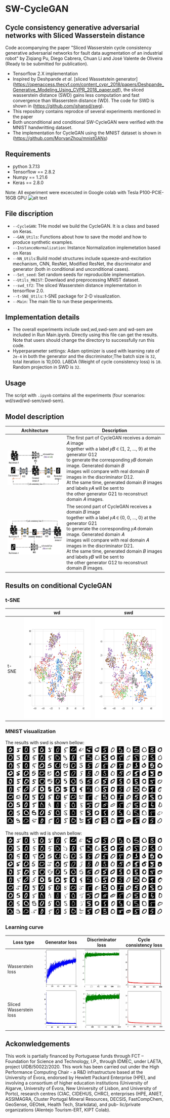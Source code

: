 # SW-CycleGAN

## Cycle consistency generative adversarial networks with Sliced Wasserstein distance
Code accompanying the paper "Sliced Wasserstein cycle consistency generative adversarial networks for fault data augmentation of an industrial robot" by Ziqiang Pu, Diego Cabrera, Chuan Li and José Valente de Oliveira (Ready to be submitted for publication).
-  Tensorflow 2.X implementation
-  Inspired by Deshpande $et$ $al$. [sliced Wassetstein generator] (https://openaccess.thecvf.com/content_cvpr_2018/papers/Deshpande_Generative_Modeling_Using_CVPR_2018_paper.pdf), the sliced wasserstein distance (SWD) gains less computation and fast convergence than Wasserstein distance (WD). The code for SWD is shown in (https://github.com/ishansd/swg).
-  This repository contains reprodce of several experiments mentioned in the paper
-  Both unconditional and conditional SW-CycleGAN were verified with the MNIST handwritting dataset.
-  The implementation for CycleGAN using the MNIST dataset is shown in (https://github.com/MorvanZhou/mnistGANs)


## Requirements

- python 3.7.13
- Tensorflow == 2.8.2
- Numpy == 1.21.6
- Keras == 2.8.0

Note: All experiment were excecuted in Google colab with Tesla P100-PCIE-16GB GPU ![alt text](https://colab.research.google.com/assets/colab-badge.svg)


## File discription
* `--CycleGAN`: THe model we build the CycleGAN. It is a class and based on Keras.
* `--GAN_Utils`: Functions about how to save the model and how to produce synthetic examples.
* `--InstanceNormalization`: Instance Normalization implemetation based on Keras
* `--NN_Utils`:Build model structures include squeeze-and-excitation mechanism, CNN, ResNet, Modified ResNet, the discriminator and generator (both in conditional and unconditional cases).
* `--Set_seed`: Set random seeds for reproducible implementation.
* `--Utils_MNIST`: Downlaod and preprocessing MNIST dataset.
* `--swd_tf2`: The sliced Wasserstein distance implementation in tensorflow 2.0.
* `--t-SNE_Utils`: t-SNE package for 2-D visualization.
* `--Main`: The main file to run these pexperiments.

## Implementation details
- The overall experiments include swd,wd,swd-sem and wd-sem are included in Run Main.ipynb. Directly using this file can get the results. Note that users should change the directory to successfully run this code.
- Hyperparameter settings: Adam optimizer is used with learning rate of `2e-4` in both the generator and the discriminator;The batch size is `32`, total iteration is 10,000. LABDA (Weight of cycle consistency loss) is `10`. Random projection in SWD is `32`.

## Usage
The script with `.ipynb` contains all the experiments (four scenarios: wd/swd/wd-sem/swd-sem).

## Model description
<div align=center>
  
|  Architecture | Description|
| ------------- | ------------- |
|<img src="https://github.com/pzq522362451/SW-CycleGAN/blob/main/Results/cyclegan_1.jpg" width="250" height="110">|The first part of CycleGAN receives a domain 𝐴 image <br>together with a label 𝑦𝐵 ∈ {1, 2, ..., 9} at the generator G12 <br>to generate the corresponding 𝑦𝐵 domain image. Generated domain 𝐵 <br>images will compare with real domain 𝐵 images in the discriminator D12. <br>At the same time, generated domain 𝐵 images and labels 𝑦𝐴 will be sent to <br>the other generator G21 to reconstruct domain 𝐴 images.|
<img src="https://github.com/pzq522362451/SW-CycleGAN/blob/main/Results/cyclegan_2.jpg" width="250" height="110">|The second part of CycleGAN receives a domain 𝐵 image <br>together with a label 𝑦𝐴 ∈ {0, 0, ..., 0} at the generator G21 <br>to generate the corresponding 𝑦𝐴 domain image. Generated domain 𝐴 <br>images will compare with real domain 𝐴 images in the discriminator D21. <br>At the same time, generated domain 𝐵 images and labels 𝑦𝐵 will be sent to <br>the other generator G12 to reconstruct domain 𝐵 images.|

</div>


## Results on conditional CycleGAN
### t-SNE

<div align=center>
  
|   | wd|swd|
| ------------- | ------------- |------------- |
| t-SNE| <img src="https://github.com/pzq522362451/SW-CycleGAN/blob/main/Results/tsne_wd.png" width="320" height="320">|<img src="https://github.com/pzq522362451/SW-CycleGAN/blob/main/Results/tsne_swd.png" width="320" height="320"> |

</div>


### MNIST visualization 

The results with swd is shown bellow:
![image](https://github.com/pzq522362451/SW-CycleGAN/blob/main/Results/swd.png)

The results with wd is shown bellow:
![image](https://github.com/pzq522362451/SW-CycleGAN/blob/main/Results/wd.png)

### Learning curve
<div align=center>
  
| Loss type  | Generator loss| Discriminator loss | Cycle consistency loss |
| ------------- | ------------- |   -------------    | ------------- |
| Wasserstein loss  | <img src="https://github.com/pzq522362451/SW-CycleGAN/blob/main/Results/gloss_wd.jpg" width="200" height="120"> |<img src="https://github.com/pzq522362451/SW-CycleGAN/blob/main/Results/dloss_wd.jpg" width="200" height="120">|<img src="https://github.com/pzq522362451/SW-CycleGAN/blob/main/Results/cycloss_wd.jpg" width="200" height="120">|
| Sliced Wasserstein loss  | <img src="https://github.com/pzq522362451/SW-CycleGAN/blob/main/Results/gloss_swd.jpg" width="200" height="120">  |<img src="https://github.com/pzq522362451/SW-CycleGAN/blob/main/Results/dloss_swd.jpg" width="200" height="120"> |<img src="https://github.com/pzq522362451/SW-CycleGAN/blob/main/Results/cycloss_swd.jpg" width="200" height="120"> |
  
</div>

## Ackonwledgements
This work is partially financed by Portuguese funds through FCT – Foundation for Science and Technology, I.P., through IDMEC, under LAETA, project UIDB/50022/2020. This work has been carried out under the High Performance Computing Chair - a R&D infrastructure based at the University of Évora, endorsed by Hewlett Packard Enterprise (HPE), and involving a consortium of higher education institutions (University of Algarve, University of Évora, New University of Lisbon, and University of Porto), research centres (CIAC, CIDEHUS, CHRC), enterprises (HPE, ANIET, ASSIMAGRA, Cluster Portugal Mineral Resources, DECSIS, FastCompChem, GeoSense, GEOtek, Health Tech, Starkdata), and pub- lic/private organizations (Alentejo Tourism-ERT, KIPT Colab).
